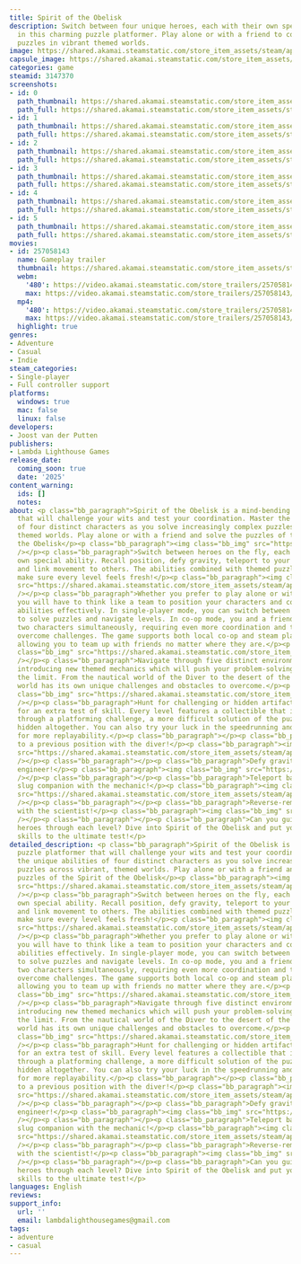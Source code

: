 ```yaml
---
title: Spirit of the Obelisk
description: Switch between four unique heroes, each with their own special ability
  in this charming puzzle platformer. Play alone or with a friend to complete interesting
  puzzles in vibrant themed worlds.
image: https://shared.akamai.steamstatic.com/store_item_assets/steam/apps/3147370/header.jpg?t=1730324348
capsule_image: https://shared.akamai.steamstatic.com/store_item_assets/steam/apps/3147370/capsule_231x87.jpg?t=1730324348
categories: game
steamid: 3147370
screenshots:
- id: 0
  path_thumbnail: https://shared.akamai.steamstatic.com/store_item_assets/steam/apps/3147370/ss_34ca8b7ecefc11d793c5624732c0ceace5116aed.600x338.jpg?t=1730324348
  path_full: https://shared.akamai.steamstatic.com/store_item_assets/steam/apps/3147370/ss_34ca8b7ecefc11d793c5624732c0ceace5116aed.1920x1080.jpg?t=1730324348
- id: 1
  path_thumbnail: https://shared.akamai.steamstatic.com/store_item_assets/steam/apps/3147370/ss_06878fb7dc93102bb99c378f268ce79ebbf7c61d.600x338.jpg?t=1730324348
  path_full: https://shared.akamai.steamstatic.com/store_item_assets/steam/apps/3147370/ss_06878fb7dc93102bb99c378f268ce79ebbf7c61d.1920x1080.jpg?t=1730324348
- id: 2
  path_thumbnail: https://shared.akamai.steamstatic.com/store_item_assets/steam/apps/3147370/ss_9706f53d0ac53451ee4856b364464c83c42b497e.600x338.jpg?t=1730324348
  path_full: https://shared.akamai.steamstatic.com/store_item_assets/steam/apps/3147370/ss_9706f53d0ac53451ee4856b364464c83c42b497e.1920x1080.jpg?t=1730324348
- id: 3
  path_thumbnail: https://shared.akamai.steamstatic.com/store_item_assets/steam/apps/3147370/ss_b365dd1d86fec05bac336a164d15a4f9b065fad6.600x338.jpg?t=1730324348
  path_full: https://shared.akamai.steamstatic.com/store_item_assets/steam/apps/3147370/ss_b365dd1d86fec05bac336a164d15a4f9b065fad6.1920x1080.jpg?t=1730324348
- id: 4
  path_thumbnail: https://shared.akamai.steamstatic.com/store_item_assets/steam/apps/3147370/ss_1c36702e827bcfdc1f7475ffb706acc0a4ba8f73.600x338.jpg?t=1730324348
  path_full: https://shared.akamai.steamstatic.com/store_item_assets/steam/apps/3147370/ss_1c36702e827bcfdc1f7475ffb706acc0a4ba8f73.1920x1080.jpg?t=1730324348
- id: 5
  path_thumbnail: https://shared.akamai.steamstatic.com/store_item_assets/steam/apps/3147370/ss_6b8231c46e75c85d1fde046799041fa6bc211e9b.600x338.jpg?t=1730324348
  path_full: https://shared.akamai.steamstatic.com/store_item_assets/steam/apps/3147370/ss_6b8231c46e75c85d1fde046799041fa6bc211e9b.1920x1080.jpg?t=1730324348
movies:
- id: 257058143
  name: Gameplay trailer
  thumbnail: https://shared.akamai.steamstatic.com/store_item_assets/steam/apps/257058143/0ca96071b40b337bab0dc67cb144bc0e71c5ea9b/movie_600x337.jpg?t=1729459844
  webm:
    '480': https://video.akamai.steamstatic.com/store_trailers/257058143/movie480_vp9.webm?t=1729459844
    max: https://video.akamai.steamstatic.com/store_trailers/257058143/movie_max_vp9.webm?t=1729459844
  mp4:
    '480': https://video.akamai.steamstatic.com/store_trailers/257058143/movie480.mp4?t=1729459844
    max: https://video.akamai.steamstatic.com/store_trailers/257058143/movie_max.mp4?t=1729459844
  highlight: true
genres:
- Adventure
- Casual
- Indie
steam_categories:
- Single-player
- Full controller support
platforms:
  windows: true
  mac: false
  linux: false
developers:
- Joost van der Putten
publishers:
- Lambda Lighthouse Games
release_date:
  coming_soon: true
  date: '2025'
content_warning:
  ids: []
  notes:
about: <p class="bb_paragraph">Spirit of the Obelisk is a mind-bending puzzle platformer
  that will challenge your wits and test your coordination. Master the unique abilities
  of four distinct characters as you solve increasingly complex puzzles across vibrant,
  themed worlds. Play alone or with a friend and solve the puzzles of the Spirit of
  the Obelisk</p><p class="bb_paragraph"><img class="bb_img" src="https://shared.akamai.steamstatic.com/store_item_assets/steam/apps/3147370/extras/heroes_header.png?t=1730324348"
  /></p><p class="bb_paragraph">Switch between heroes on the fly, each with their
  own special ability. Recall position, defy gravity, teleport to your slug companion
  and link movement to others. The abilities combined with themed puzzle elements
  make sure every level feels fresh!</p><p class="bb_paragraph"><img class="bb_img"
  src="https://shared.akamai.steamstatic.com/store_item_assets/steam/apps/3147370/extras/coop_header.png?t=1730324348"
  /></p><p class="bb_paragraph">Whether you prefer to play alone or with a friend,
  you will have to think like a team to position your characters and combine their
  abilities effectively. In single-player mode, you can switch between characters
  to solve puzzles and navigate levels. In co-op mode, you and a friend can control
  two characters simultaneously, requiring even more coordination and teamwork to
  overcome challenges. The game supports both local co-op and steam play together,
  allowing you to team up with friends no matter where they are.</p><p class="bb_paragraph"><img
  class="bb_img" src="https://shared.akamai.steamstatic.com/store_item_assets/steam/apps/3147370/extras/themed_header.png?t=1730324348"
  /></p><p class="bb_paragraph">Navigate through five distinct environments, each
  introducing new themed mechanics which will push your problem-solving skills to
  the limit. From the nautical world of the Diver to the desert of the Mechanic, each
  world has its own unique challenges and obstacles to overcome.</p><p class="bb_paragraph"><img
  class="bb_img" src="https://shared.akamai.steamstatic.com/store_item_assets/steam/apps/3147370/extras/challenges_header.png?t=1730324348"
  /></p><p class="bb_paragraph">Hunt for challenging or hidden artifacts in each level
  for an extra test of skill. Every level features a collectible that is obtained
  through a platforming challenge, a more difficult solution of the puzzle, or is
  hidden altogether. You can also try your luck in the speedrunning and gauntlet modes
  for more replayability.</p><p class="bb_paragraph"></p><p class="bb_paragraph">Recall
  to a previous position with the diver!</p><p class="bb_paragraph"><img class="bb_img"
  src="https://shared.akamai.steamstatic.com/store_item_assets/steam/apps/3147370/extras/blue_resized.gif?t=1730324348"
  /></p><p class="bb_paragraph"></p><p class="bb_paragraph">Defy gravity with the
  engineer!</p><p class="bb_paragraph"><img class="bb_img" src="https://shared.akamai.steamstatic.com/store_item_assets/steam/apps/3147370/extras/red_resized.gif?t=1730324348"
  /></p><p class="bb_paragraph"></p><p class="bb_paragraph">Teleport back to your
  slug companion with the mechanic!</p><p class="bb_paragraph"><img class="bb_img"
  src="https://shared.akamai.steamstatic.com/store_item_assets/steam/apps/3147370/extras/yellow_resized.gif?t=1730324348"
  /></p><p class="bb_paragraph"></p><p class="bb_paragraph">Reverse-remote control
  with the scientist!</p><p class="bb_paragraph"><img class="bb_img" src="https://shared.akamai.steamstatic.com/store_item_assets/steam/apps/3147370/extras/green_resized.gif?t=1730324348"
  /></p><p class="bb_paragraph"></p><p class="bb_paragraph">Can you guide the four
  heroes through each level? Dive into Spirit of the Obelisk and put your puzzle-solving
  skills to the ultimate test!</p>
detailed_description: <p class="bb_paragraph">Spirit of the Obelisk is a mind-bending
  puzzle platformer that will challenge your wits and test your coordination. Master
  the unique abilities of four distinct characters as you solve increasingly complex
  puzzles across vibrant, themed worlds. Play alone or with a friend and solve the
  puzzles of the Spirit of the Obelisk</p><p class="bb_paragraph"><img class="bb_img"
  src="https://shared.akamai.steamstatic.com/store_item_assets/steam/apps/3147370/extras/heroes_header.png?t=1730324348"
  /></p><p class="bb_paragraph">Switch between heroes on the fly, each with their
  own special ability. Recall position, defy gravity, teleport to your slug companion
  and link movement to others. The abilities combined with themed puzzle elements
  make sure every level feels fresh!</p><p class="bb_paragraph"><img class="bb_img"
  src="https://shared.akamai.steamstatic.com/store_item_assets/steam/apps/3147370/extras/coop_header.png?t=1730324348"
  /></p><p class="bb_paragraph">Whether you prefer to play alone or with a friend,
  you will have to think like a team to position your characters and combine their
  abilities effectively. In single-player mode, you can switch between characters
  to solve puzzles and navigate levels. In co-op mode, you and a friend can control
  two characters simultaneously, requiring even more coordination and teamwork to
  overcome challenges. The game supports both local co-op and steam play together,
  allowing you to team up with friends no matter where they are.</p><p class="bb_paragraph"><img
  class="bb_img" src="https://shared.akamai.steamstatic.com/store_item_assets/steam/apps/3147370/extras/themed_header.png?t=1730324348"
  /></p><p class="bb_paragraph">Navigate through five distinct environments, each
  introducing new themed mechanics which will push your problem-solving skills to
  the limit. From the nautical world of the Diver to the desert of the Mechanic, each
  world has its own unique challenges and obstacles to overcome.</p><p class="bb_paragraph"><img
  class="bb_img" src="https://shared.akamai.steamstatic.com/store_item_assets/steam/apps/3147370/extras/challenges_header.png?t=1730324348"
  /></p><p class="bb_paragraph">Hunt for challenging or hidden artifacts in each level
  for an extra test of skill. Every level features a collectible that is obtained
  through a platforming challenge, a more difficult solution of the puzzle, or is
  hidden altogether. You can also try your luck in the speedrunning and gauntlet modes
  for more replayability.</p><p class="bb_paragraph"></p><p class="bb_paragraph">Recall
  to a previous position with the diver!</p><p class="bb_paragraph"><img class="bb_img"
  src="https://shared.akamai.steamstatic.com/store_item_assets/steam/apps/3147370/extras/blue_resized.gif?t=1730324348"
  /></p><p class="bb_paragraph"></p><p class="bb_paragraph">Defy gravity with the
  engineer!</p><p class="bb_paragraph"><img class="bb_img" src="https://shared.akamai.steamstatic.com/store_item_assets/steam/apps/3147370/extras/red_resized.gif?t=1730324348"
  /></p><p class="bb_paragraph"></p><p class="bb_paragraph">Teleport back to your
  slug companion with the mechanic!</p><p class="bb_paragraph"><img class="bb_img"
  src="https://shared.akamai.steamstatic.com/store_item_assets/steam/apps/3147370/extras/yellow_resized.gif?t=1730324348"
  /></p><p class="bb_paragraph"></p><p class="bb_paragraph">Reverse-remote control
  with the scientist!</p><p class="bb_paragraph"><img class="bb_img" src="https://shared.akamai.steamstatic.com/store_item_assets/steam/apps/3147370/extras/green_resized.gif?t=1730324348"
  /></p><p class="bb_paragraph"></p><p class="bb_paragraph">Can you guide the four
  heroes through each level? Dive into Spirit of the Obelisk and put your puzzle-solving
  skills to the ultimate test!</p>
languages: English
reviews:
support_info:
  url: ''
  email: lambdalighthousegames@gmail.com
tags:
- adventure
- casual
---
```

